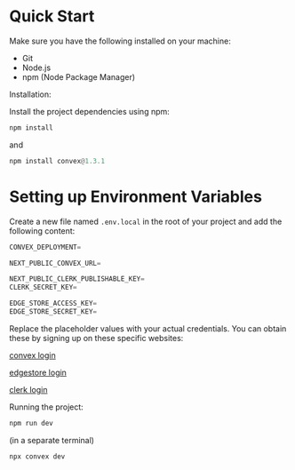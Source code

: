 
#  **Quick Start**

Make sure you have the following installed on your machine:

* Git
* Node.js
* npm (Node Package Manager)

Installation:

Install the project dependencies using npm:

```python
npm install
```
and
```python
npm install convex@1.3.1
```

# **Setting up Environment Variables**

Create a new file named ```.env.local``` in the root of your project and add the following content:

```python
CONVEX_DEPLOYMENT=

NEXT_PUBLIC_CONVEX_URL=

NEXT_PUBLIC_CLERK_PUBLISHABLE_KEY=
CLERK_SECRET_KEY=

EDGE_STORE_ACCESS_KEY=
EDGE_STORE_SECRET_KEY=
```

Replace the placeholder values with your actual credentials. You can obtain these by signing up
on these specific websites:

[convex login](https://dashboard.convex.dev/login)

[edgestore login](https://dashboard.edgestore.dev/sign-in?redirect_url=https%3A%2F%2Fdashboard.edgestore.dev%2Fprojects%2Fdsj45r0e52unfrmg)

[clerk login](https://dashboard.clerk.com/sign-in?redirect_url=https%3A%2F%2Fdashboard.clerk.com%2Fapps%2Fapp_2UwpBzVu6aB23m5qDRLX21w9NM1%2Finstances%2Fins_2UwpC2cnoHZx32lbrNqjKi9HUl3)

Running the project:
```python
npm run dev
```
(in a separate terminal)
```python
npx convex dev
```
